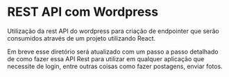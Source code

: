 # REST API com Wordpress

Utilização da rest API do wordpress para criação de endpointer que serão consumidos através de um projeto utilizando React.

Em breve esse diretório será atualizado com um passo a passo detalhado de como fazer essa API Rest para utilizar em qualquer aplicação que necessite de login, entre outras coisas como fazer postagens, enviar fotos.
